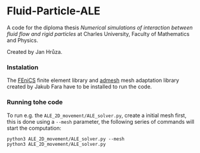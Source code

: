 # Fluid-Particle-ALE
A code for the diploma thesis <em>Numerical simulations of interaction between fluid flow and rigid particles</em> at Charles University, Faculty of Mathematics and Physics.

Created by Jan Hrůza.

### Instalation
The [FEniCS](https://fenicsproject.org/) finite element library and [admesh](https://bitbucket.org/FaraJakub/admesh/src/admesh2.0/) mesh adaptation library created by Jakub Fara have to be installed to run the code.

### Running tohe code
To run e.g. the `ALE_2D_movement/ALE_solver.py`, create a initial mesh first, this is done using a `--mesh` parameter, the following series of commands will start the computation:
```
python3 ALE_2D_movement/ALE_solver.py --mesh
python3 ALE_2D_movement/ALE_solver.py
```
